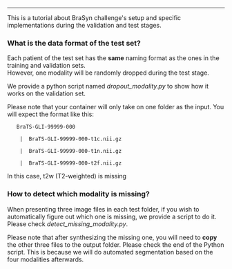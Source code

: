 
-----------------------------------------

This is a tutorial about BraSyn challenge's setup and specific implementations during the validation and test stages. 

### What is the data format of the test set?
Each patient of the test set has the **same** naming format as the ones in the training and validation sets.  
However, one modality will be randomly dropped during the test stage. 

We provide a python script named _dropout_modality.py_ to show how it works on the validation set. 

Please note that your container will only take on one folder as the input. You will expect the format like this: 
 

       BraTS-GLI-99999-000

        |  BraTS-GLI-99999-000-t1c.nii.gz

        |  BraTS-GLI-99999-000-t1n.nii.gz

        |  BraTS-GLI-99999-000-t2f.nii.gz
   
In this case, t2w (T2-weighted) is missing   

### How to detect which modality is missing? 
When presenting three image files in each test folder, if you wish to automatically figure out which one is missing, we provide a script to do it. Please check _detect_missing_modality.py_. 

Please note that after synthesizing the missing one, you will need to **copy** the other three files to the output folder. Please check the end of the Python script. This is because we will do automated segmentation based on the four modalities afterwards.

### 



